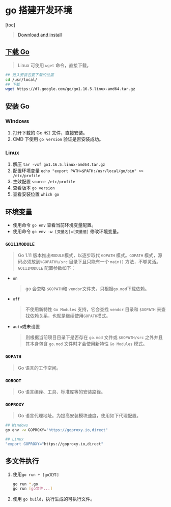 # go 搭建开发环境

[toc]

> [Download and install](https://golang.google.cn/doc/install)

## [下载 Go](https://golang.google.cn/dl/)

> Linux 可使用 `wget` 命令，直接下载。

```bash
## 进入安装包要下载的位置
cd /usr/local/
## 下载
wget https://dl.google.com/go/go1.16.5.linux-amd64.tar.gz
```

## 安装 Go

### Windows

1. 打开下载的 Go `MSI` 文件，直接安装。
1. CMD 下使用 `go version` 验证是否安装成功。

### Linux

1. 解压
`tar -vxf go1.16.5.linux-amd64.tar.gz`
1. 配置环境变量
`echo "export PATH=$PATH:/usr/local/go/bin" >> /etc/profile`
1. 生效配置
`source /etc/profile`
1. 查看版本
`go version`
1. 查看安装位置
`which go`

## 环境变量

- 使用命令 `go env` 查看当前环境变量配置。
- 使用命令 `go env -w [变量名]=[变量值]` 修改环境变量。

### `GO111MODULE`

> Go 1.11 版本推出`MODULE`模式，以逐步取代 `GOPATH` 模式。`GOPATH` 模式，源码必须放到`%GOPATH%/src` 目录下且只能有一个 `main()` 方法，不够灵活。`GO111MODULE` 配置参数如下：

- `on`
    > go 会忽略 `$GOPATH`和 `vendor`文件夹，只根据`go.mod`下载依赖。
- `off`
    > 不使用新特性 `Go Modules` 支持，它会查找 `vendor` 目录和 `$GOPATH` 来查找依赖关系，也就是继续使用`GOPATH`模式。
- `auto`或未设置
    > 则根据当前项目目录下是否存在 `go.mod` 文件或 `$GOPATH/src` 之外并且其本身包含 `go.mod` 文件时才会使用新特性 `Go Modules` 模式。

### `GOPATH`

> Go 语言的工作空间。

### `GOROOT`

> Go 语言编译、工具、标准库等的安装路径。

### `GOPROXY`

> Go 语言代理地址。为提高安装模块速度，使用如下代理配置。

```bash
## Windows
go env -w GOPROXY="https://goproxy.io,direct"

## Linux
"export GOPROXY="https://goproxy.io,direct"
```

## 多文件执行

1. 使用`go run + [go文件]`

    ```bash
    go run *.go
    go run [go文件...]
    ```

1. 使用 `go build`，执行生成的可执行文件。
